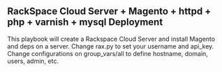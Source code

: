 ## RackSpace Cloud Server + Magento + httpd + php + varnish + mysql Deployment
This playbook will create a Rackspace Cloud Server and install Magento and deps on a server.
Change rax.py to set your username and api_key.
Change configurations on group_vars/all to define hostname, domain, users, admin, etc.